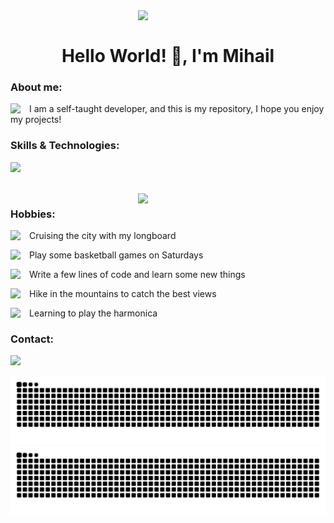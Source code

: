<img align='right' src='https://user-images.githubusercontent.com/10260230/93533501-53aa0d80-f943-11ea-90d1-e6e70eca2e29.gif' width='300' >

<br clear="left"/>

<h1 align="center">Hello World! 👋, I'm Mihail </h1> 

<h3 align="left">About me: </h3>

<img align='left' src='https://camo.githubusercontent.com/e38480d9d90a7eeb5f8500cf03de74bd37e39aefaa49a8fbb0d681ba88762e6d/68747470733a2f2f63646e2d69636f6e732e666c617469636f6e2e636f6d2f706e672f3132382f333234322f7072656d69756d2f333234323235372e706e673f746f6b656e3d6578703d313635373035303238377e686d61633d3165366235333764616430393034353339363963333331336566646535636261' width='30' >I am a self-taught developer, and this is my repository, I hope you enjoy my projects!


<h3 align="left">Skills & Technologies: </h3>

<p align="left">
  <a href="https://skillicons.dev">
    <img src="https://skillicons.dev/icons?i=html,css,py,django,selenium,git,github,)](https://skillicons.dev" />
  </a>
</p>

<br clear="left"/>

<img align='right' src='https://media2.giphy.com/media/NZJGLIThCclErkIxPn/giphy.gif?cid=790b7611deaf902295a6b9bf27d28c511ab34f5f56ce3631&rid=giphy.gif&ct=s' width='300' >


<h3 align="left">Hobbies: </h3>


<img align='left' src='https://camo.githubusercontent.com/41520120b5ece7a5a7788db6fe357c5a7cc3ebb9c9c67846f758c9c1bd8238be/68747470733a2f2f63646e2d69636f6e732e666c617469636f6e2e636f6d2f706e672f3132382f313638362f7072656d69756d2f313638363134362e706e673f746f6b656e3d6578703d313635373034383636317e686d61633d6263323438353864666231373734616235346634613934613565633761376466' width='30' > Cruising the city with my longboard

<img align='left' src='https://camo.githubusercontent.com/784afd525151ea30d69e8ba740b538b46e2c3dffcb77d1f4ef03ca0b4f649f06/68747470733a2f2f63646e2d69636f6e732e666c617469636f6e2e636f6d2f706e672f3132382f323538312f7072656d69756d2f323538313733302e706e673f746f6b656e3d6578703d313635373034383134347e686d61633d3966386130356132353163313363626438643463626663636364623532383765' width='30' > Play some basketball games on Saturdays

<img align='left' src='https://cdn-icons-png.flaticon.com/128/2621/2621303.png' width='30' > Write a few lines of code and learn some new things

<img align='left' src='https://cdn-icons-png.flaticon.com/128/1142/1142682.png' width='30' > Hike in the mountains to catch the best views

<img align='left' src='https://camo.githubusercontent.com/52fd56bbdb2d70951b2c48e4de3d3c70cd5cc224d8c35fb2411a3d7ebf5cebe0/68747470733a2f2f63646e2d69636f6e732e666c617469636f6e2e636f6d2f706e672f3132382f323236352f7072656d69756d2f323236353137312e706e673f746f6b656e3d6578703d313635373034363136307e686d61633d6539336633373535633764386331303434643537646238636638323639346561' width='30' > Learning to play the harmonica



<h3 align="left">Contact: </h3>

<p align="left">
  <a href="https://www.linkedin.com/in/mihail-radu/">
    <img src="https://skillicons.dev/icons?i=linkedin,)](https://skillicons.dev" />
  </a>
</p>



![github contribution grid snake animation](https://raw.githubusercontent.com/MikeReCode/MikeReCode/output/github-contribution-grid-snake-dark.svg#gh-dark-mode-only)
![github contribution grid snake animation](https://raw.githubusercontent.com/MikeReCode/MikeReCode/output/github-contribution-grid-snake.svg#gh-light-mode-only)






<!--
**MikeReCode/MikeReCode** is a ✨ _special_ ✨ repository because its `README.md` (this file) appears on your GitHub profile.

Here are some ideas to get you started:

- 🔭 I’m currently working on ...
- 🌱 I’m currently learning ...
- 👯 I’m looking to collaborate on ...
- 🤔 I’m looking for help with ...
- 💬 Ask me about ...
- 📫 How to reach me: ...
- 😄 Pronouns: ...
- ⚡ Fun fact: ...
-->
